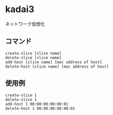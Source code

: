 kadai3
======

ネットワーク仮想化

コマンド
------

    create-slice [slice name]  
    delete-slice [slice name]  
    add-host [slice name] [mac address of host]  
    delete-host [slice name] [mac address of host]  

使用例
------

    create-slice 1  
    delete-slice 1  
    add-host 1 00:00:00:00:00:01  
    delete-host 1 00:00:00:00:00:01  

